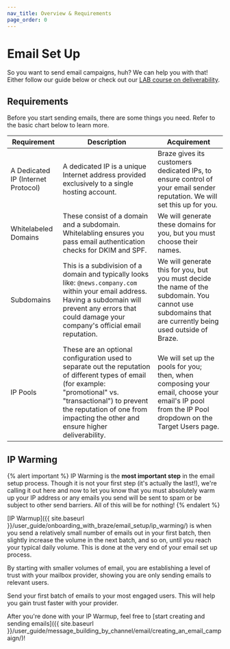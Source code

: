 ```yaml
---
nav_title: Overview & Requirements
page_order: 0
---
```


# Email Set Up

So you want to send email campaigns, huh? We can help you with that! Either follow our guide below or check out our [LAB course on deliverability](https://lab.braze.com/email-onboarding-for-pro-and-enterprise-achieving-high-deliverability).

## Requirements

Before you start sending emails, there are some things you need. Refer to the basic chart below to learn more.

|Requirement | Description | Acquirement |
|---|---|---|
| A Dedicated IP (Internet Protocol)| A dedicated IP is a unique Internet address provided exclusively to a single hosting account. | Braze gives its customers dedicated IPs, to ensure control of your email sender reputation. We will set this up for you.|
| Whitelabeled Domains | These consist of a domain and a subdomain. Whitelabling ensures you pass email authentication checks for DKIM and SPF. | We will generate these domains for you, but you must choose their names. |
|Subdomains | This is a subdivision of a domain and typically looks like: `@news.company.com` within your email address. Having a subdomain will prevent any errors that could damage your company's official email reputation. | We will generate this for you, but you must decide the name of the subdomain. You cannot use subdomains that are currently being used outside of Braze. |
|IP Pools | These are an optional configuration used to separate out the reputation of different types of email (for example: "promotional" vs. "transactional") to prevent the reputation of one from impacting the other and ensure higher deliverability. | We will set up the pools for you; then, when composing your email, choose your email's IP pool from the IP Pool dropdown on the Target Users page.|

## IP Warming

{% alert important %}
IP Warming is the __most important step__ in the email setup process. Though it is not your first step (it's actually the last!), we're calling it out here and now to let you know that you must absolutely warm up your IP address or any emails you send will be sent to spam or be subject to other send barriers. All of this will be for nothing!
{% endalert %}

[IP Warmup]({{ site.baseurl }}/user_guide/onboarding_with_braze/email_setup/ip_warming/) is when you send a relatively small number of emails out in your first batch, then slightly increase the volume in the next batch, and so on, until you reach your typical daily volume. This is done at the very end of your email set up process.

By starting with smaller volumes of email, you are establishing a level of trust with your mailbox provider, showing you are only sending emails to relevant users.

Send your first batch of emails to your most engaged users. This will help you gain trust faster with your provider.

After you're done with your IP Warmup, feel free to [start creating and sending emails]({{ site.baseurl }}/user_guide/message_building_by_channel/email/creating_an_email_campaign/)!
